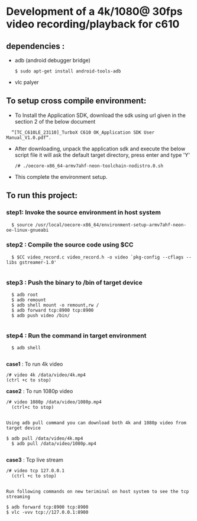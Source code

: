 # Development of a 4k/1080@ 30fps video recording/playback for c610

## dependencies :
   - adb (android debugger bridge)
	   ```
       $ sudo apt-get install android-tools-adb
     ```     
   - vlc palyer 


## To setup cross compile environment:

 - To Install the Application SDK,  download the sdk using  url given in the section 2 of the below document 
  ```
    “[TC_C610LE_23110]_TurboX C610 OK_Application SDK User Manual_V1.0.pdf“.
  ```
    
  - After downloading, unpack the application sdk and  execute the below script file it will ask the default target directory, press enter and type 'Y'
    ```
    /# ./oecore-x86_64-armv7ahf-neon-toolchain-nodistro.0.sh
    ```

   - This complete the environment setup.


## To run this project: 
   
### step1:  Invoke the source environment in host system 
  ```	 	
	$ source /usr/local/oecore-x86_64/environment-setup-armv7ahf-neon-oe-linux-gnueabi
  ```

### step2 :  Compile the source code using $CC
   
   ```	
	 $ $CC video_record.c video_record.h -o video `pkg-config --cflags --libs gstreamer-1.0' 
	 
   ```
   
### step3 : Push the binary to /bin of target device 
	
  ```
	$ adb root
	$ adb remount
	$ adb shell mount -o remount,rw /
	$ adb forward tcp:8900 tcp:8900
	$ adb push video /bin/
	
  ```
  
### step4 : Run the command in target environment 
 	
  ```
	$ adb shell
	
  ```
	
  **case1** :  To run 4k video
  
  ```
  /# video 4k /data/video/4k.mp4
  (ctrl +c to stop)
  
  ```      
	
  **case2** : To run 1080p video
	
  ```
  /# video 1080p /data/video/1080p.mp4
	(ctrl+c to stop)
	
  ```
	Using adb pull command you can download both 4k and 1080p video from target device
	
  ```
  $ adb pull /data/video/4k.mp4
	$ adb pull /data/video/1080p.mp4
	
  ```
	
  **case3** : Tcp live stream 
	
  ```
  /# video tcp 127.0.0.1
	(ctrl +c to stop) 	
	
  ```
	Run following commands on new teriminal on host system to see the tcp streaming

  ```
  $ adb forward tcp:8900 tcp:8900
  $ vlc -vvv tcp://127.0.0.1:8900
	
  ```	 	

